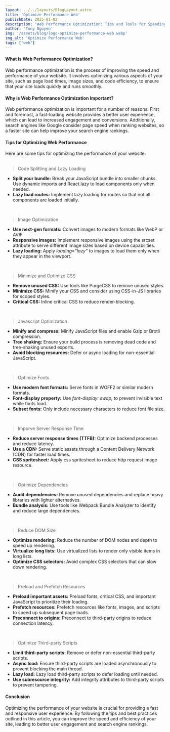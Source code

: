 ```yaml
---
layout: ../../layouts/BlogLayout.astro
title: 'Optimize Performance Web'
publishDate: 2025-01-02
description: 'Web Performance Optimization: Tips and Tools for Speeding Up Your Site'
author: 'Tony Nguyen'
img: '/assets/blog/logo-optimize-performance-web.webp'
img_alt: 'Optimize Performance Web'
tags: ["web"]
---
```

#### What is Web Performance Optimization?
Web performance optimization is the process of improving the speed and performance of your website. It involves optimizing various aspects of your site, such as page load times, image sizes, and code efficiency, to ensure that your site loads quickly and runs smoothly.

#### Why is Web Performance Optimization Important?
Web performance optimization is important for a number of reasons. First and foremost, a fast-loading website provides a better user experience, which can lead to increased engagement and conversions. Additionally, search engines like Google consider page speed when ranking websites, so a faster site can help improve your search engine rankings.

#### Tips for Optimizing Web Performance
Here are some tips for optimizing the performance of your website:
<br /><br />

<blockquote class="heading-5">
  Code Splitting and Lazy Loading
</blockquote>
<ul class="blog-disc">
  <li>
    <b>Split your bundle:</b> Break your JavaScript bundle into smaller chunks. Use dynamic imports and React.lazy to load components only when needed.
  </li>
  <li>
    <b>Lazy load routes:</b> Implement lazy loading for routes so that not all components are loaded initially.
  </li>
</ul>

<br />
<blockquote class="heading-5">
  Image Optimization
</blockquote>
<ul class="blog-disc">
  <li>
    <b>Use next-gen formats:</b> Convert images to modern formats like WebP or AVIF.
  </li>
  <li>
    <b>Responsive images:</b> Implement responsive images using the srcset attribute to serve different image sizes based on device capabilities.
  </li>
  <li>
    <b>Lazy loading:</b> Apply <i>loading="lazy"</i> to images to load them only when they appear in the viewport.
  </li>
</ul>

<br />
<blockquote class="heading-5">
  Minimize and Optimize CSS
</blockquote>
<ul class="blog-disc">
  <li>
    <b>Remove unused CSS:</b> Use tools like PurgeCSS to remove unused styles.
  </li>
  <li>
    <b>Minimize CSS:</b> Minify your CSS and consider using CSS-in-JS libraries for scoped styles.
  </li>
  <li>
    <b>Critical CSS:</b> Inline critical CSS to reduce render-blocking.
  </li>
</ul>

<br />
<blockquote class="heading-5">
  Javascript Optimization
</blockquote>
<ul class="blog-disc">
  <li>
    <b>Minify and compress:</b> Minify JavaScript files and enable Gzip or Brotli compression.
  </li>
  <li>
    <b>Tree shaking:</b> Ensure your build process is removing dead code and tree-shaking unused exports.
  </li>
  <li>
    <b>Avoid blocking resources:</b> Defer or async loading for non-essential JavaScript.
  </li>
</ul>

<br />
<blockquote class="heading-5">
  Optimize Fonts
</blockquote>
<ul class="blog-disc">
  <li>
    <b>Use modern font formats:</b> Serve fonts in WOFF2 or similar modern formats.
  </li>
  <li>
    <b>Font-display property:</b> Use <i>font-display: swap;</i> to prevent invisible text while fonts load.
  </li>
  <li>
    <b>Subset fonts:</b> Only include necessary characters to reduce font file size.
  </li>
</ul>

<br />
<blockquote class="heading-5">
  Imporve Server Response Time
</blockquote>
<ul class="blog-disc">
  <li>
    <b>Reduce server response times (TTFB):</b> Optimize backend processes and reduce latency.
  </li>
  <li>
    <b>Use a CDN:</b> Serve static assets through a Content Delivery Network (CDN) for faster load times.
  </li>
  <li>
    <b>CSS spritesheet:</b> Apply css spritesheet to reduce http request image resource.
  </li>
</ul>

<br />
<blockquote class="heading-5">
  Optimize Dependencies
</blockquote>
<ul class="blog-disc">
  <li>
    <b>Audit dependencies:</b> Remove unused dependencies and replace heavy libraries with lighter alternatives.
  </li>
  <li>
    <b>Bundle analysis:</b> Use tools like Webpack Bundle Analyzer to identify and reduce large dependencies.
  </li>
</ul>

<br />
<blockquote class="heading-5">
  Reduce DOM Size
</blockquote>
<ul class="blog-disc">
  <li>
    <b>Optimize rendering:</b> Reduce the number of DOM nodes and depth to speed up rendering.
  </li>
  <li>
    <b>Virtualize long lists:</b> Use virtualized lists to render only visible items in long lists.
  </li>
  <li>
    <b>Optimize CSS selectors:</b> Avoid complex CSS selectors that can slow down rendering.
  </li>
</ul>

<br />
<blockquote class="heading-5">
  Preload and Prefetch Resources
</blockquote>
<ul class="blog-disc">
  <li>
    <b>Preload important assets:</b> Preload fonts, critical CSS, and important JavaScript to prioritize their loading.
  </li>
  <li>
    <b>Prefetch resources:</b> Prefetch resources like fonts, images, and scripts to speed up subsequent page loads.
  </li>
  <li>
    <b>Preconnect to origins:</b> Preconnect to third-party origins to reduce connection latency.
  </li>
</ul>

<br />
<blockquote class="heading-5">
  Optimize Third-party Scripts
</blockquote>
<ul class="blog-disc">
  <li>
    <b>Limit third-party scripts:</b> Remove or defer non-essential third-party scripts.
  </li>
  <li>
    <b>Async load:</b> Ensure third-party scripts are loaded asynchronously to prevent blocking the main thread.
  </li>
  <li>
    <b>Lazy load:</b> Lazy load third-party scripts to defer loading until needed.
  </li>
  <li>
    <b>Use subresource integrity:</b> Add integrity attributes to third-party scripts to prevent tampering.
  </li>
</ul>

#### Conclusion
Optimizing the performance of your website is crucial for providing a fast and responsive user experience. By following the tips and best practices outlined in this article, you can improve the speed and efficiency of your site, leading to better user engagement and search engine rankings.